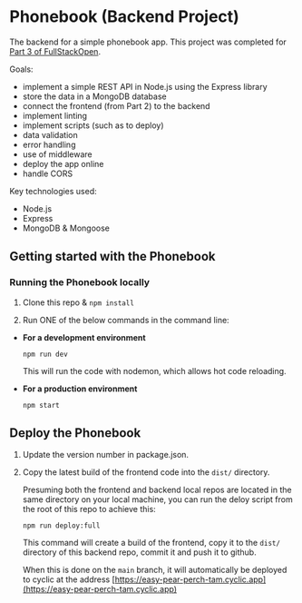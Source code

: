 # Phonebook (Backend Project)

The backend for a simple phonebook app. This project was completed for [Part 3 of FullStackOpen](https://fullstackopen.com/en/part3). 

Goals:
-  implement a simple REST API in Node.js using the Express library
- store the data in a MongoDB database
- connect the frontend (from Part 2) to the backend
- implement linting
- implement scripts (such as to deploy)
- data validation
- error handling
- use of middleware
- deploy the app online
- handle CORS

Key technologies used:
- Node.js
- Express
- MongoDB & Mongoose

## Getting started with the Phonebook

### Running the Phonebook locally

1. Clone this repo & `npm install`

2. Run ONE of the below commands in the command line:

- **For a development environment**

    `npm run dev`

    This will run the code with nodemon, which allows hot code reloading.

- **For a production environment** 

    `npm start`


## Deploy the Phonebook

1. Update the version number in package.json.

2. Copy the latest build of the frontend code into the `dist/` directory. 

    Presuming both the frontend and backend local repos are located in the same directory on your local machine, you can run the deloy script from the root of this repo to achieve this:

    `npm run deploy:full`

    This command will create a build of the frontend, copy it to the `dist/` directory of this backend repo, commit it and push it to github. 

    When this is done on the `main` branch, it will automatically be deployed to cyclic at the address [https://easy-pear-perch-tam.cyclic.app](https://easy-pear-perch-tam.cyclic.app)

